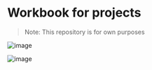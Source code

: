 # Workbook for projects
> Note: This repository is for own purposes

![image](https://github.com/Jhonnatan7br/My_Workbook/assets/104907786/9248da83-a2ef-4a45-92af-b4ef3c825ca0)

![image](https://github.com/Jhonnatan7br/My_Workbook/assets/104907786/1d584eba-78a6-4c75-af0c-d3b4557d7e91)

